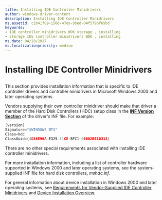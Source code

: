 ```yaml
---
title: Installing IDE Controller Minidrivers
author: windows-driver-content
description: Installing IDE Controller Minidrivers
ms.assetid: c1b41f89-150d-47e9-9bed-04f5796f69bd
keywords:
- IDE controller minidrivers WDK storage , installing
- storage IDE controller minidrivers WDK , installing
ms.date: 04/20/2017
ms.localizationpriority: medium
---
```


# Installing IDE Controller Minidrivers


## <span id="ddk_installing_ide_controller_minidrivers_kg"></span><span id="DDK_INSTALLING_IDE_CONTROLLER_MINIDRIVERS_KG"></span>


This section provides installation information that is specific to IDE controller drivers and controller minidrivers in Microsoft Windows 2000 and later operating systems.

Vendors supplying their own controller minidriver should make that driver a member of the Hard Disk Controllers (HDC) setup class in the [**INF Version Section**](https://msdn.microsoft.com/library/windows/hardware/ff547502) of the driver's INF file. For example:

```cpp
[version]
Signature="$WINDOWS NT$"
Class=hdc
ClassGuid={4D36E96A-E325-11CE-BFC1-08002BE10318}
```

There are no other special requirements associated with installing IDE controller minidrivers.

For more installation information, including a list of controller hardware supported in Windows 2000 and later operating systems, see the system-supplied INF file for hard disk controllers, *mshdc.inf*.

For general information about device installation in Windows 2000 and later operating systems, see [Requirements for Vendor-Supplied IDE Controller Minidrivers](requirements-for-vendor-supplied-ide-controller-minidrivers.md) and [Device Installation Overview](https://msdn.microsoft.com/library/windows/hardware/ff549455).

 

 




